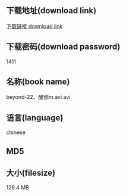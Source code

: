 ## 下载地址(download link)
[下载链接 download link](https://voluble-croquembouche-d321dc.netlify.app/?s=beyond-22%E3%80%81%E9%86%92%E4%BD%A0m.avi)

## 下载密码(download password)
1411

## 名称(book name)
beyond-22、醒你m.avi.avi

## 语言(language)
chinese

## MD5


## 大小(filesize)
126.4 MB
